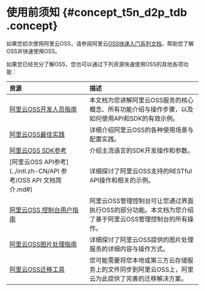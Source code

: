 # 使用前须知 {#concept_t5n_d2p_tdb .concept}

如果您初次使用阿里云OSS，请参阅阿里云[OSS快速入门系列文档](../intl.zh-CN/快速入门/开始使用阿里云OSS.md#)，帮助您了解OSS并快速使用OSS。

如果您已经充分了解OSS，您也可以通过下列资源快速使用OSS的其他各项功能：

|资源|描述|
|:-|:-|
|[阿里云OSS开发人员指南](intl.zh-CN/开发指南/基本概念介绍.md#)|本文档为您讲解阿里云OSS服务的核心概念、所有功能介绍与操作步骤，以及如何使用API和SDK的有效示例。|
|[阿里云OSS最佳实践](../intl.zh-CN/最佳实践/移动应用端直传实践/快速搭建移动应用直传服务.md#)|详细介绍阿里云OSS的各种使用场景与配置实践。|
|[阿里云OSS SDK参考](https://www.alibabacloud.com/help/doc-detail/52834.htm)|介绍主流语言的SDK开发操作和参数。|
|[阿里云OSS API参考](../intl.zh-CN/API 参考/OSS API 文档简介.md#)|详细探讨了阿里云OSS支持的RESTful API操作和相关的示例。|
|[阿里云OSS 控制台用户指南](../intl.zh-CN/控制台用户指南/使用阿里云账号登录OSS管理控制台.md#)|阿里云OSS管理控制台可让您通过界面执行OSS的部分功能。本文档为您介绍了基于阿里云OSS管理控制台的所有操作。|
|[阿里云OSS图片处理指南](../intl.zh-CN/图片处理指南/快速使用OSS图片服务.md#)|详细探讨了阿里云OSS提供的图片处理服务的详细内容与操作方式。|
|[阿里云OSS迁移工具](../intl.zh-CN/常用工具/ossimport/说明及配置.md#)|您可能需要将您本地或第三方云存储服务上的文件同步到阿里云OSS上，阿里云为此提供了完善的迁移解决方案。|

